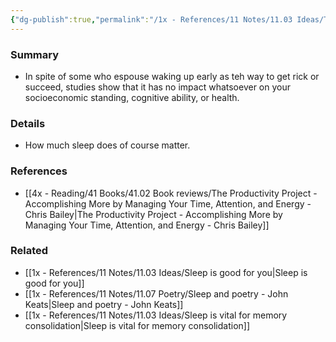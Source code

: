 ```yaml
---
{"dg-publish":true,"permalink":"/1x - References/11 Notes/11.03 Ideas/The time you wake up does not matter/","title":"The time you wake up does not matter","noteIcon":"","created":"2023-10-29T23:42:58.000+03:00","updated":"2024-02-14T20:18:21.953+03:00"}
---
```



### Summary
- In spite of some who espouse waking up early as teh way to get rick or succeed, studies show that it has no impact whatsoever on your socioeconomic standing, cognitive ability, or health.

### Details
- How much sleep does of course matter.

### References
- [[4x - Reading/41 Books/41.02 Book reviews/The Productivity Project - Accomplishing More by Managing Your Time, Attention, and Energy - Chris Bailey\|The Productivity Project - Accomplishing More by Managing Your Time, Attention, and Energy - Chris Bailey]]

### Related
- [[1x - References/11 Notes/11.03 Ideas/Sleep is good for you\|Sleep is good for you]]
- [[1x - References/11 Notes/11.07 Poetry/Sleep and poetry - John Keats\|Sleep and poetry - John Keats]]
- [[1x - References/11 Notes/11.03 Ideas/Sleep is vital for memory consolidation\|Sleep is vital for memory consolidation]]
